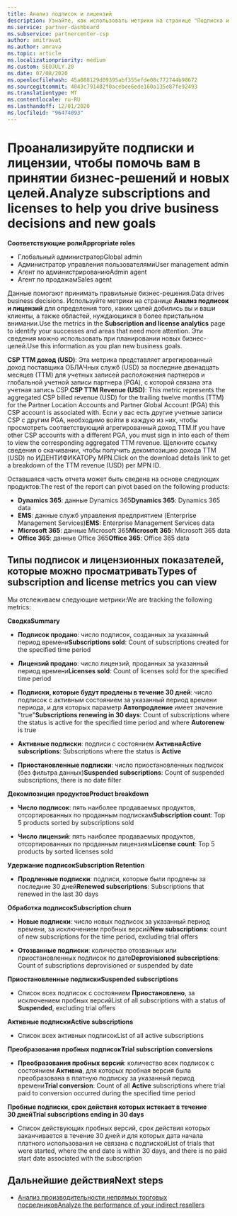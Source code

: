 ```yaml
---
title: Анализ подписок и лицензий
description: Узнайте, как использовать метрики на странице "Подписка и анализ лицензий" для выяснения успеха и областей, требующих дополнительных внимания.
ms.service: partner-dashboard
ms.subservice: partnercenter-csp
author: amitravat
ms.author: amrava
ms.topic: article
ms.localizationpriority: medium
ms.custom: SEOJULY.20
ms.date: 07/08/2020
ms.openlocfilehash: 45a088129d09395abf355efde08c772744b98672
ms.sourcegitcommit: 4043c791402f0acebee6ede160a135e87fe92493
ms.translationtype: MT
ms.contentlocale: ru-RU
ms.lasthandoff: 12/01/2020
ms.locfileid: "96474093"
---
```

# <a name="analyze-subscriptions-and-licenses-to-help-you-drive-business-decisions-and-new-goals"></a><span data-ttu-id="dee97-103">Проанализируйте подписки и лицензии, чтобы помочь вам в принятии бизнес-решений и новых целей.</span><span class="sxs-lookup"><span data-stu-id="dee97-103">Analyze subscriptions and licenses to help you drive business decisions and new goals</span></span>

<span data-ttu-id="dee97-104">**Соответствующие роли**</span><span class="sxs-lookup"><span data-stu-id="dee97-104">**Appropriate roles**</span></span>

- <span data-ttu-id="dee97-105">Глобальный администратор</span><span class="sxs-lookup"><span data-stu-id="dee97-105">Global admin</span></span>
- <span data-ttu-id="dee97-106">Администратор управления пользователями</span><span class="sxs-lookup"><span data-stu-id="dee97-106">User management admin</span></span>
- <span data-ttu-id="dee97-107">Агент по администрированию</span><span class="sxs-lookup"><span data-stu-id="dee97-107">Admin agent</span></span>
- <span data-ttu-id="dee97-108">Агент по продажам</span><span class="sxs-lookup"><span data-stu-id="dee97-108">Sales agent</span></span>

<span data-ttu-id="dee97-109">Данные помогают принимать правильные бизнес-решения.</span><span class="sxs-lookup"><span data-stu-id="dee97-109">Data drives business decisions.</span></span> <span data-ttu-id="dee97-110">Используйте метрики на странице **Анализ подписок и лицензий** для определения того, каких целей добились вы и ваши клиенты, а также областей, нуждающихся в более пристальном внимании.</span><span class="sxs-lookup"><span data-stu-id="dee97-110">Use the metrics in the **Subscription and license analytics** page to identify your successes and areas that need more attention.</span></span> <span data-ttu-id="dee97-111">Эти сведения можно использовать при планировании новых бизнес-целей.</span><span class="sxs-lookup"><span data-stu-id="dee97-111">Use this information as you plan new business goals.</span></span>

<span data-ttu-id="dee97-112">**CSP ТТМ доход (USD)**: Эта метрика представляет агрегированный доход поставщика ОБЛАЧных служб (USD) за последние двенадцать месяцев (ТТМ) для учетных записей расположения партнеров и глобальной учетной записи партнера (PGA), с которой связана эта учетная запись CSP.</span><span class="sxs-lookup"><span data-stu-id="dee97-112">**CSP TTM Revenue (USD)**: This metric represents the aggregated CSP billed revenue (USD) for the trailing twelve months (TTM) for the Partner Location Accounts and Partner Global Account (PGA) this CSP account is associated with.</span></span> <span data-ttu-id="dee97-113">Если у вас есть другие учетные записи CSP с другим PGA, необходимо войти в каждую из них, чтобы просмотреть соответствующий агрегированный доход ТТМ.</span><span class="sxs-lookup"><span data-stu-id="dee97-113">If you have other CSP accounts with a different PGA, you must sign in into each of them to view the corresponding aggregated TTM revenue.</span></span>  <span data-ttu-id="dee97-114">Щелкните ссылку сведения о скачивании, чтобы получить декомпозицию дохода ТТМ (USD) по ИДЕНТИФИКАТОРу MPN.</span><span class="sxs-lookup"><span data-stu-id="dee97-114">Click on the download details link to get a breakdown of the TTM revenue (USD) per MPN ID.</span></span>

<span data-ttu-id="dee97-115">Оставшаяся часть отчета может быть сведена на основе следующих продуктов:</span><span class="sxs-lookup"><span data-stu-id="dee97-115">The rest of the report can pivot based on the following products:</span></span>

 - <span data-ttu-id="dee97-116">**Dynamics 365**: данные Dynamics 365</span><span class="sxs-lookup"><span data-stu-id="dee97-116">**Dynamics 365**: Dynamics 365 data</span></span>  
 - <span data-ttu-id="dee97-117">**EMS**: данные служб управления предприятием (Enterprise Management Services)</span><span class="sxs-lookup"><span data-stu-id="dee97-117">**EMS**: Enterprise Management Services data</span></span>  
 - <span data-ttu-id="dee97-118">**Microsoft 365**: данные Microsoft 365</span><span class="sxs-lookup"><span data-stu-id="dee97-118">**Microsoft 365**: Microsoft 365 data</span></span>  
 - <span data-ttu-id="dee97-119">**Office 365**: данные Office 365</span><span class="sxs-lookup"><span data-stu-id="dee97-119">**Office 365**: Office 365 data</span></span>  


## <a name="types-of-subscription-and-license-metrics-you-can-view"></a><span data-ttu-id="dee97-120">Типы подписок и лицензионных показателей, которые можно просматривать</span><span class="sxs-lookup"><span data-stu-id="dee97-120">Types of subscription and license metrics you can view</span></span>

<span data-ttu-id="dee97-121">Мы отслеживаем следующие метрики:</span><span class="sxs-lookup"><span data-stu-id="dee97-121">We are tracking the following metrics:</span></span>

<span data-ttu-id="dee97-122">**Сводка**</span><span class="sxs-lookup"><span data-stu-id="dee97-122">**Summary**</span></span>  
 - <span data-ttu-id="dee97-123">**Подписок продано**: число подписок, созданных за указанный период времени</span><span class="sxs-lookup"><span data-stu-id="dee97-123">**Subscriptions sold**: Count of subscriptions created for the specified time period</span></span>  
  
 - <span data-ttu-id="dee97-124">**Лицензий продано**: число лицензий, проданных за указанный период времени</span><span class="sxs-lookup"><span data-stu-id="dee97-124">**Licenses sold**: Count of licenses sold for the specified time period</span></span>  
  
 - <span data-ttu-id="dee97-125">**Подписки, которые будут продлены в течение 30 дней**: число подписок с активным состоянием за указанный период времени периода, и для которых параметр **Автопродление** имеет значение "true"</span><span class="sxs-lookup"><span data-stu-id="dee97-125">**Subscriptions renewing in 30 days**: Count of subscriptions where the status is active for the specified time period and where **Autorenew** is true</span></span>
 
 - <span data-ttu-id="dee97-126">**Активные подписки**: подписи с состоянием **Активна**</span><span class="sxs-lookup"><span data-stu-id="dee97-126">**Active subscriptions**: Subscriptions where the status is **Active**</span></span>  
 
 - <span data-ttu-id="dee97-127">**Приостановленные подписки**: число приостановленных подписок (без фильтра данных)</span><span class="sxs-lookup"><span data-stu-id="dee97-127">**Suspended subscriptions**: Count of suspended subscriptions, there is no date filter</span></span>  

<span data-ttu-id="dee97-128">**Декомпозиция продуктов**</span><span class="sxs-lookup"><span data-stu-id="dee97-128">**Product breakdown**</span></span>
  
 - <span data-ttu-id="dee97-129">**Число подписок**: пять наиболее продаваемых продуктов, отсортированных по проданным подпискам</span><span class="sxs-lookup"><span data-stu-id="dee97-129">**Subscription count**: Top 5 products sorted by subscriptions sold</span></span>  
 
 - <span data-ttu-id="dee97-130">**Число лицензий**: пять наиболее продаваемых продуктов, отсортированных по проданным лицензиям</span><span class="sxs-lookup"><span data-stu-id="dee97-130">**License count**: Top 5 products by sorted licenses sold</span></span>

<span data-ttu-id="dee97-131">**Удержание подписок**</span><span class="sxs-lookup"><span data-stu-id="dee97-131">**Subscription Retention**</span></span>

 - <span data-ttu-id="dee97-132">**Продленные подписки**: подписи, которые были продлены за последние 30 дней</span><span class="sxs-lookup"><span data-stu-id="dee97-132">**Renewed subscriptions**: Subscriptions that renewed in the last 30 days</span></span>  

<span data-ttu-id="dee97-133">**Обработка подписок**</span><span class="sxs-lookup"><span data-stu-id="dee97-133">**Subscription churn**</span></span>  
 - <span data-ttu-id="dee97-134">**Новые подписки**: число новых подписок за указанный период времени, за исключением пробных версий</span><span class="sxs-lookup"><span data-stu-id="dee97-134">**New subscriptions**: count of new subscriptions for the time period, excluding trial offers</span></span>  
 
 - <span data-ttu-id="dee97-135">**Отозванные подписки**: количество отозванных или приостановленных подписок по дате</span><span class="sxs-lookup"><span data-stu-id="dee97-135">**Deprovisioned subscriptions**: Count of subscriptions deprovisioned or suspended by date</span></span>  

<span data-ttu-id="dee97-136">**Приостановленные подписки**</span><span class="sxs-lookup"><span data-stu-id="dee97-136">**Suspended subscriptions**</span></span> 
 
 - <span data-ttu-id="dee97-137">Список всех подписок с состоянием **Приостановлено**, за исключением пробных версий</span><span class="sxs-lookup"><span data-stu-id="dee97-137">List of all subscriptions with a status of **Suspended**, excluding trial offers</span></span>  
  
<span data-ttu-id="dee97-138">**Активные подписки**</span><span class="sxs-lookup"><span data-stu-id="dee97-138">**Active subscriptions**</span></span>

 - <span data-ttu-id="dee97-139">Список всех активных подписок</span><span class="sxs-lookup"><span data-stu-id="dee97-139">List of all active subscriptions</span></span>  

<span data-ttu-id="dee97-140">**Преобразования пробных подписок**</span><span class="sxs-lookup"><span data-stu-id="dee97-140">**Trial subscription conversions**</span></span>  

 - <span data-ttu-id="dee97-141">**Преобразования пробных версий**: количество всех подписок с состоянием **Активна**, для которых пробная версия была преобразована в платную подписку за указанный период времени</span><span class="sxs-lookup"><span data-stu-id="dee97-141">**Trial conversion**: Count of all **Active** subscriptions where trial paid to conversion occurred during the specified time period</span></span>  

<span data-ttu-id="dee97-142">**Пробные подписки, срок действия которых истекает в течение 30 дней**</span><span class="sxs-lookup"><span data-stu-id="dee97-142">**Trial subscriptions ending in 30 days**</span></span>  

 - <span data-ttu-id="dee97-143">Список действующих пробных версий, срок действия которых заканчивается в течение 30 дней и для которых дата начала платного использования не связана с подпиской</span><span class="sxs-lookup"><span data-stu-id="dee97-143">List of trials that were started, where the end date is within 30 days, and there is no paid start date associated with the subscription</span></span>  

## <a name="next-steps"></a><span data-ttu-id="dee97-144">Дальнейшие действия</span><span class="sxs-lookup"><span data-stu-id="dee97-144">Next steps</span></span>

- [<span data-ttu-id="dee97-145">Анализ производительности непрямых торговых посредников</span><span class="sxs-lookup"><span data-stu-id="dee97-145">Analyze the performance of your indirect resellers</span></span>](analyze-indirect-resellers.md)